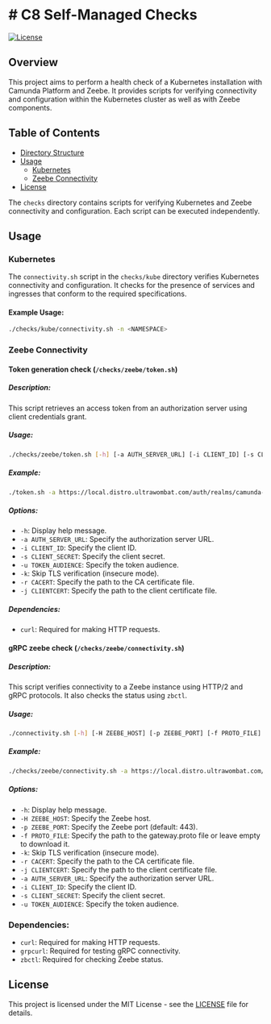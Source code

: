 # # C8 Self-Managed Checks

[![License](https://img.shields.io/badge/license-MIT-blue.svg)](LICENSE)

## Overview

This project aims to perform a health check of a Kubernetes installation with Camunda Platform and Zeebe. It provides scripts for verifying connectivity and configuration within the Kubernetes cluster as well as with Zeebe components.

## Table of Contents

- [Directory Structure](#directory-structure)
- [Usage](#usage)
  - [Kubernetes](#kubernetes-connectivity)
  - [Zeebe Connectivity](#zeebe-connectivity)
- [License](#license)

The `checks` directory contains scripts for verifying Kubernetes and Zeebe connectivity and configuration. Each script can be executed independently.

## Usage

### Kubernetes

The `connectivity.sh` script in the `checks/kube` directory verifies Kubernetes connectivity and configuration. It checks for the presence of services and ingresses that conform to the required specifications.

#### Example Usage:
```bash
./checks/kube/connectivity.sh -n <NAMESPACE>
```

### Zeebe Connectivity

#### Token generation check (`/checks/zeebe/token.sh`)

##### Description:

This script retrieves an access token from an authorization server using client credentials grant.

##### Usage:
```bash
./checks/zeebe/token.sh [-h] [-a AUTH_SERVER_URL] [-i CLIENT_ID] [-s CLIENT_SECRET] [-u TOKEN_AUDIENCE] [-k] [-r CACERT] [-j CLIENTCERT]
```

##### Example:
```bash
./token.sh -a https://local.distro.ultrawombat.com/auth/realms/camunda-platform/protocol/openid-connect/token -i debug -s 0Rn28VrQxGNxowrCWe6wbujwFghO4990 -u zeebe.distro.ultrawombat.com -u zeebe.local.distro.ultrawombat.com
```

##### Options:
- `-h`: Display help message.
- `-a AUTH_SERVER_URL`: Specify the authorization server URL.
- `-i CLIENT_ID`: Specify the client ID.
- `-s CLIENT_SECRET`: Specify the client secret.
- `-u TOKEN_AUDIENCE`: Specify the token audience.
- `-k`: Skip TLS verification (insecure mode).
- `-r CACERT`: Specify the path to the CA certificate file.
- `-j CLIENTCERT`: Specify the path to the client certificate file.

##### Dependencies:
- `curl`: Required for making HTTP requests.

#### gRPC zeebe check (`/checks/zeebe/connectivity.sh`)

##### Description:
This script verifies connectivity to a Zeebe instance using HTTP/2 and gRPC protocols. It also checks the status using `zbctl`.

##### Usage:
```bash
./connectivity.sh [-h] [-H ZEEBE_HOST] [-p ZEEBE_PORT] [-f PROTO_FILE] [-k] [-r CACERT] [-j CLIENTCERT] [-a AUTH_SERVER_URL] [-i CLIENT_ID] [-s CLIENT_SECRET] [-u TOKEN_AUDIENCE]
```

##### Example:
```bash
./checks/zeebe/connectivity.sh -a https://local.distro.ultrawombat.com/auth/realms/camunda-platform/protocol/openid-connect/token -i debug -s 0Rn28VrQxGNxowrCWe6wbujwFghO4990 -u zeebe.distro.ultrawombat.com -H zeebe.local.distro.ultrawombat.com
```

##### Options:
- `-h`: Display help message.
- `-H ZEEBE_HOST`: Specify the Zeebe host.
- `-p ZEEBE_PORT`: Specify the Zeebe port (default: 443).
- `-f PROTO_FILE`: Specify the path to the gateway.proto file or leave empty to download it.
- `-k`: Skip TLS verification (insecure mode).
- `-r CACERT`: Specify the path to the CA certificate file.
- `-j CLIENTCERT`: Specify the path to the client certificate file.
- `-a AUTH_SERVER_URL`: Specify the authorization server URL.
- `-i CLIENT_ID`: Specify the client ID.
- `-s CLIENT_SECRET`: Specify the client secret.
- `-u TOKEN_AUDIENCE`: Specify the token audience.

### Dependencies:
- `curl`: Required for making HTTP requests.
- `grpcurl`: Required for testing gRPC connectivity.
- `zbctl`: Required for checking Zeebe status.

## License

This project is licensed under the MIT License - see the [LICENSE](LICENSE) file for details.
